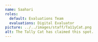 ```yaml
---
name: Saahari
roles:
  default: Evaluations Team
  evaluations: Digital Evaluator
picture: ../../images/staff/Ta11yCat.png
alt: The Tally Cat has claimed this spot.
---
```

